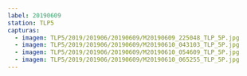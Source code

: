 ```yaml
---
label: 20190609
station: TLP5
capturas:
  - imagem: TLP5/2019/201906/20190609/M20190609_225048_TLP_5P.jpg
  - imagem: TLP5/2019/201906/20190609/M20190610_043103_TLP_5P.jpg
  - imagem: TLP5/2019/201906/20190609/M20190610_054609_TLP_5P.jpg
  - imagem: TLP5/2019/201906/20190609/M20190610_065255_TLP_5P.jpg
---
```

